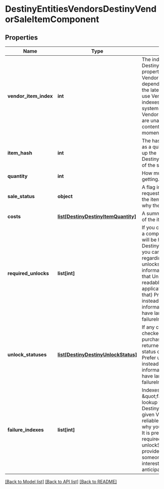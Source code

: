 # DestinyEntitiesVendorsDestinyVendorSaleItemComponent

## Properties
Name | Type | Description | Notes
------------ | ------------- | ------------- | -------------
**vendor_item_index** | **int** | The index into the DestinyVendorDefinition.itemList property. Note that this means Vendor data *is* Content Version dependent: make sure you have the latest content before you use Vendor data, or these indexes may mismatch.   Most systems avoid this problem, but Vendors is one area where we are unable to reasonably avoid content dependency at the moment. | [optional] 
**item_hash** | **int** | The hash of the item being sold, as a quick shortcut for looking up the DestinyInventoryItemDefinition of the sale item. | [optional] 
**quantity** | **int** | How much of the item you&#39;ll be getting. | [optional] 
**sale_status** | **object** | A flag indicating whether the requesting character can buy the item, and if not the reasons why the character can&#39;t buy it. | [optional] 
**costs** | [**list[DestinyDestinyItemQuantity]**](DestinyDestinyItemQuantity.md) | A summary of the current costs of the item. | [optional] 
**required_unlocks** | **list[int]** | If you can&#39;t buy the item due to a complex character state, these will be hashes for DestinyUnlockDefinitions that you can check to see messages regarding the failure (if the unlocks have human readable information: it is not guaranteed that Unlocks will have human readable strings, and your application will have to handle that)  Prefer using failureIndexes instead. These are provided for informational purposes, but have largely been supplanted by failureIndexes. | [optional] 
**unlock_statuses** | [**list[DestinyDestinyUnlockStatus]**](DestinyDestinyUnlockStatus.md) | If any complex unlock states are checked in determining purchasability, these will be returned here along with the status of the unlock check.  Prefer using failureIndexes instead. These are provided for informational purposes, but have largely been supplanted by failureIndexes. | [optional] 
**failure_indexes** | **list[int]** | Indexes in to the \&quot;failureStrings\&quot; lookup table in DestinyVendorDefinition for the given Vendor. Gives some more reliable failure information for why you can&#39;t purchase an item.  It is preferred to use these over requiredUnlocks and unlockStatuses: the latter are provided mostly in case someone can do something interesting with it that I didn&#39;t anticipate. | [optional] 

[[Back to Model list]](../README.md#documentation-for-models) [[Back to API list]](../README.md#documentation-for-api-endpoints) [[Back to README]](../README.md)


